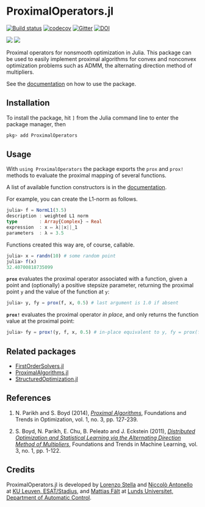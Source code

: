 # ProximalOperators.jl

[![Build status](https://github.com/kul-forbes/ProximalOperators.jl/workflows/CI/badge.svg?branch=master)](https://github.com/kul-forbes/ProximalOperators.jl/actions?query=workflow%3ACI+branch%3Amaster)
[![codecov](https://codecov.io/gh/kul-forbes/ProximalOperators.jl/branch/master/graph/badge.svg)](https://codecov.io/gh/kul-forbes/ProximalOperators.jl)
[![Gitter](https://img.shields.io/gitter/room/nwjs/nw.js.svg)](https://gitter.im/ProximalOperators-jl/Lobby)
[![DOI](https://zenodo.org/badge/DOI/10.5281/zenodo.4020558.svg)](https://doi.org/10.5281/zenodo.4020558)

[![](https://img.shields.io/badge/docs-stable-blue.svg)](https://kul-forbes.github.io/ProximalOperators.jl/stable)
[![](https://img.shields.io/badge/docs-latest-blue.svg)](https://kul-forbes.github.io/ProximalOperators.jl/latest)


Proximal operators for nonsmooth optimization in Julia.
This package can be used to easily implement proximal algorithms for convex and nonconvex optimization problems such as ADMM, the alternating direction method of multipliers.

See the [documentation](https://kul-forbes.github.io/ProximalOperators.jl/latest) on how to use the package.

## Installation

To install the package, hit `]` from the Julia command line to enter the package manager, then

```julia
pkg> add ProximalOperators
```

## Usage

With `using ProximalOperators` the package exports the `prox` and `prox!` methods to evaluate the proximal mapping of several functions.

A list of available function constructors is in the [documentation](https://kul-forbes.github.io/ProximalOperators.jl/latest).

For example, you can create the L1-norm as follows.

```julia
julia> f = NormL1(3.5)
description : weighted L1 norm
type        : Array{Complex} → Real
expression  : x ↦ λ||x||_1
parameters  : λ = 3.5
```

Functions created this way are, of course, callable.

```julia
julia> x = randn(10) # some random point
julia> f(x)
32.40700818735099
```

**`prox`** evaluates the proximal operator associated with a function,
given a point and (optionally) a positive stepsize parameter,
returning the proximal point `y` and the value of the function at `y`:

```julia
julia> y, fy = prox(f, x, 0.5) # last argument is 1.0 if absent
```

**`prox!`** evaluates the proximal operator *in place*,
and only returns the function value at the proximal point:

```julia
julia> fy = prox!(y, f, x, 0.5) # in-place equivalent to y, fy = prox(f, x, 0.5)
```

## Related packages

* [FirstOrderSolvers.jl](https://github.com/mfalt/FirstOrderSolvers.jl)
* [ProximalAlgorithms.jl](https://github.com/kul-forbes/ProximalAlgorithms.jl)
* [StructuredOptimization.jl](https://github.com/kul-forbes/StructuredOptimization.jl)

## References

1. N. Parikh and S. Boyd (2014), [*Proximal Algorithms*](http://dx.doi.org/10.1561/2400000003),
Foundations and Trends in Optimization, vol. 1, no. 3, pp. 127-239.

2. S. Boyd, N. Parikh, E. Chu, B. Peleato and J. Eckstein (2011), [*Distributed Optimization and Statistical Learning via the Alternating Direction Method of Multipliers*](http://dx.doi.org/10.1561/2200000016), Foundations and Trends in Machine Learning, vol. 3, no. 1, pp. 1-122.

## Credits

ProximalOperators.jl is developed by
[Lorenzo Stella](https://lostella.github.io)
and [Niccolò Antonello](http://homes.esat.kuleuven.be/~nantonel/)
at [KU Leuven, ESAT/Stadius](https://www.esat.kuleuven.be/stadius/),
and [Mattias Fält](http://www.control.lth.se/Staff/MattiasFalt.html) at [Lunds Universitet, Department of Automatic Control](http://www.control.lth.se/).
